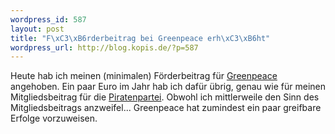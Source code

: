 ```yaml
--- 
wordpress_id: 587
layout: post
title: "F\xC3\xB6rderbeitrag bei Greenpeace erh\xC3\xB6ht"
wordpress_url: http://blog.kopis.de/?p=587
---
```

Heute hab ich meinen (minimalen) Förderbeitrag für <a href="http://www.greenpeace.de">Greenpeace</a> angehoben. Ein paar Euro im Jahr hab ich dafür übrig, genau wie für meinen Mitgliedsbeitrag für die <a href="http://www.piratenpartei.de/">Piratenpartei</a>. Obwohl ich mittlerweile den Sinn des Mitgliedsbeitrags anzweifel... Greenpeace hat zumindest ein paar greifbare Erfolge vorzuweisen.
